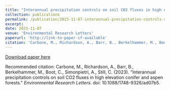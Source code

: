 ```yaml
---
title: "Interannual precipitation controls on soil CO2 fluxes in high elevation conifer and aspen forests"
collection: publications
permalink: /publication/2023-11-07-interannual-precipitation-controls-soil-co2
excerpt:
date: 2023-11-07
venue: 'Environmental Research Letters'
paperurl: 'http://link-to-paper-if-available'
citation: 'Carbone, M., Richardson, A., Barr, B., Berkelhammer, M., Boot, C., Simonpietri, A., Still, C. (2023). "Interannual precipitation controls on soil CO2 fluxes in high elevation conifer and aspen forests." <i>Environmental Research Letters</i>. doi: 10.1088/1748-9326/ad07b5.'
---
```


[Download paper here](http://link-to-paper-if-available)

Recommended citation: Carbone, M., Richardson, A., Barr, B., Berkelhammer, M., Boot, C., Simonpietri, A., Still, C. (2023). "Interannual precipitation controls on soil CO2 fluxes in high elevation conifer and aspen forests." <i>Environmental Research Letters</i>. doi: 10.1088/1748-9326/ad07b5.
